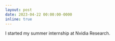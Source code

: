 ```yaml
---
layout: post
date: 2023-04-22 00:00:00-0000
inline: true
---
```


I started my summer internship at Nvidia Research.
